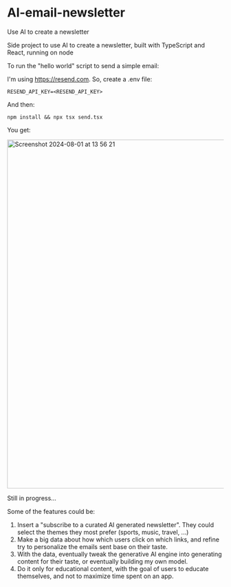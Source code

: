 # AI-email-newsletter
Use AI to create a newsletter

Side project to use AI to create a newsletter, built with TypeScript and React, running on node

To run the "hello world" script to send a simple email:

I'm using https://resend.com. So, create a .env file:
```
RESEND_API_KEY=<RESEND_API_KEY>
```

And then:
```
npm install && npx tsx send.tsx
```

You get:

<img width="810" alt="Screenshot 2024-08-01 at 13 56 21" src="https://github.com/user-attachments/assets/701f8c34-b684-466c-87c3-4b7a795b90c5">

Still in progress...

Some of the features could be:
1. Insert a "subscribe to a curated AI generated newsletter". They could select the themes they most prefer (sports, music, travel, ...)
2. Make a big data about how which users click on which links, and refine try to personalize the emails sent base on their taste.
3. With the data, eventually tweak the generative AI engine into generating content for their taste, or eventually building my own model.
4. Do it only for educational content, with the goal of users to educate themselves, and not to maximize time spent on an app.
